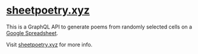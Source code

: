 # [sheetpoetry.xyz](https://sheetpoetry.xyz)

This is a GraphQL API to generate poems from randomly selected cells on a [Google Spreadsheet](https://docs.google.com/spreadsheets).

Visit [sheetpoetry.xyz](https://sheetpoetry.xyz) for more info.
